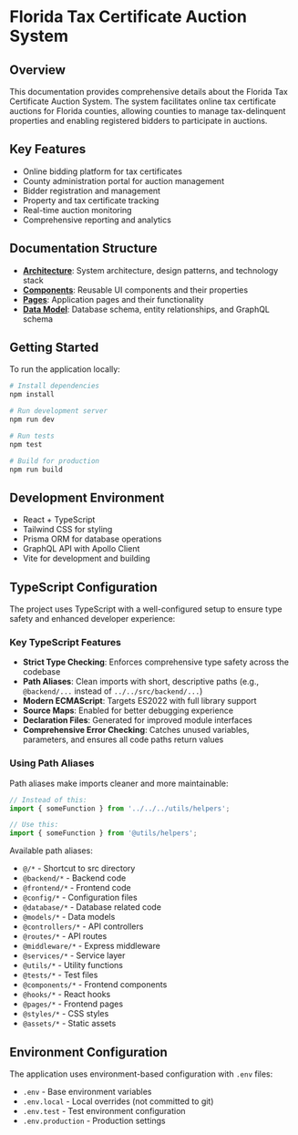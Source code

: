 # Florida Tax Certificate Auction System

## Overview
This documentation provides comprehensive details about the Florida Tax Certificate Auction System. The system facilitates online tax certificate auctions for Florida counties, allowing counties to manage tax-delinquent properties and enabling registered bidders to participate in auctions.

## Key Features
- Online bidding platform for tax certificates
- County administration portal for auction management
- Bidder registration and management
- Property and tax certificate tracking
- Real-time auction monitoring
- Comprehensive reporting and analytics

## Documentation Structure
- **[Architecture](./architecture/README.md)**: System architecture, design patterns, and technology stack
- **[Components](./components/README.md)**: Reusable UI components and their properties
- **[Pages](./pages/README.md)**: Application pages and their functionality
- **[Data Model](./data-model/README.md)**: Database schema, entity relationships, and GraphQL schema

## Getting Started
To run the application locally:
```bash
# Install dependencies
npm install

# Run development server
npm run dev

# Run tests
npm test

# Build for production
npm run build
```

## Development Environment
- React + TypeScript
- Tailwind CSS for styling
- Prisma ORM for database operations
- GraphQL API with Apollo Client
- Vite for development and building

## TypeScript Configuration

The project uses TypeScript with a well-configured setup to ensure type safety and enhanced developer experience:

### Key TypeScript Features

- **Strict Type Checking**: Enforces comprehensive type safety across the codebase
- **Path Aliases**: Clean imports with short, descriptive paths (e.g., `@backend/...` instead of `../../src/backend/...`)
- **Modern ECMAScript**: Targets ES2022 with full library support
- **Source Maps**: Enabled for better debugging experience
- **Declaration Files**: Generated for improved module interfaces
- **Comprehensive Error Checking**: Catches unused variables, parameters, and ensures all code paths return values

### Using Path Aliases

Path aliases make imports cleaner and more maintainable:

```typescript
// Instead of this:
import { someFunction } from '../../../utils/helpers';

// Use this:
import { someFunction } from '@utils/helpers';
```

Available path aliases:
- `@/*` - Shortcut to src directory
- `@backend/*` - Backend code
- `@frontend/*` - Frontend code
- `@config/*` - Configuration files
- `@database/*` - Database related code
- `@models/*` - Data models
- `@controllers/*` - API controllers
- `@routes/*` - API routes
- `@middleware/*` - Express middleware
- `@services/*` - Service layer
- `@utils/*` - Utility functions
- `@tests/*` - Test files
- `@components/*` - Frontend components
- `@hooks/*` - React hooks
- `@pages/*` - Frontend pages
- `@styles/*` - CSS styles
- `@assets/*` - Static assets

## Environment Configuration

The application uses environment-based configuration with `.env` files:

- `.env` - Base environment variables
- `.env.local` - Local overrides (not committed to git)
- `.env.test` - Test environment configuration
- `.env.production` - Production settings 